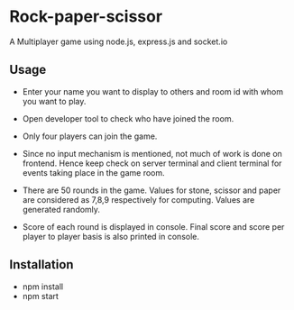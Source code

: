 # Rock-paper-scissor
A  Multiplayer game using node.js, express.js and socket.io

## Usage

 - Enter your name you want to display to others and room id with whom you want to play.
 
 - Open developer tool to check who have joined the room.
 
 - Only four players can join the game. 
 
 - Since no input mechanism is mentioned, not much of work is done on frontend. Hence keep check on server terminal and client terminal 
    for events taking place in the game room.
    
 - There are 50 rounds in the game. Values for stone, scissor and paper are considered as 7,8,9 respectively for computing. Values are generated randomly.
 
 - Score of each round is displayed in console. Final score and score per player to player basis is also printed in console.

## Installation
- npm install
- npm start

